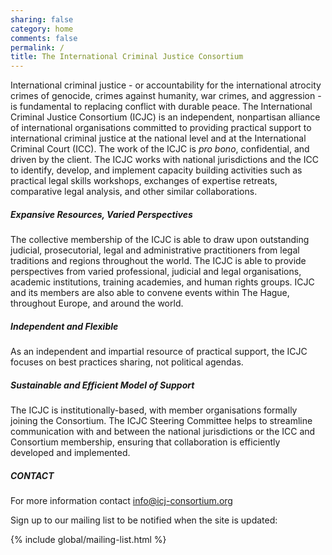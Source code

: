 ```yaml
---
sharing: false
category: home
comments: false
permalink: /
title: The International Criminal Justice Consortium
---
```

International criminal justice - or accountability for the international atrocity crimes of genocide, crimes against humanity, war crimes, and aggression - is fundamental to replacing conflict with durable peace. The International Criminal Justice Consortium (ICJC) is an independent, nonpartisan alliance of international organisations committed to providing practical support to international criminal justice at the national level and at the International Criminal Court (ICC). The work of the ICJC is *pro bono*, confidential, and driven by the client. The ICJC works with national jurisdictions and the ICC to identify, develop, and implement capacity building activities such as practical legal skills workshops, exchanges of expertise retreats, comparative legal analysis, and other similar collaborations.

##### Expansive Resources, Varied Perspectives

The collective membership of the ICJC is able to draw upon outstanding judicial, prosecutorial, legal and administrative practitioners from legal traditions and regions throughout the world. The ICJC is able to provide perspectives from varied professional, judicial and legal organisations, academic institutions, training academies, and human rights groups. ICJC and its members are also able to convene events within The Hague, throughout Europe, and around the world.

##### Independent and Flexible

As an independent and impartial resource of practical support, the ICJC focuses on best practices sharing, not political agendas.

##### Sustainable and Efficient Model of Support

The ICJC is institutionally-based, with member organisations formally joining the Consortium. The ICJC Steering Committee helps to streamline communication with and between the national jurisdictions or the ICC and Consortium membership, ensuring that collaboration is efficiently developed and implemented.

##### CONTACT

For more information contact <info@icj-consortium.org>


Sign up to our mailing list to be notified when the site is updated:

{% include global/mailing-list.html %}